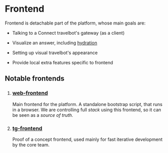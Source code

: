 # Frontend

Frontend is detachable part of the platform, whose main goals are:

- Talking to a Connect travelbot's gateway (as a client)

- Visualize an answer, including [hydration](../concept-design/hydration.md)

- Setting up visual travelbot's appearance

- Provide local extra features specific to frontend

## Notable frontends

1. ### [web-frontend](https://github.com/seven-1-travelbot/web-frontend)

   Main frontend for the platform. A standalone bootstrap script, that runs in a browser.
   We are controlling full _stack_ using this frontend, so it can be seen as a _source of truth_.

2. ### [tg-frontend](https://github.com/seven-1-travelbot/tg-frontend)

   Proof of a concept frontend, used mainly for fast iterative development by the core team.
